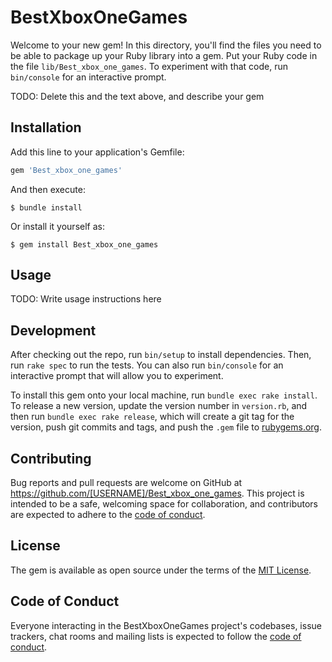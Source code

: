 # BestXboxOneGames

Welcome to your new gem! In this directory, you'll find the files you need to be able to package up your Ruby library into a gem. Put your Ruby code in the file `lib/Best_xbox_one_games`. To experiment with that code, run `bin/console` for an interactive prompt.

TODO: Delete this and the text above, and describe your gem

## Installation

Add this line to your application's Gemfile:

```ruby
gem 'Best_xbox_one_games'
```

And then execute:

    $ bundle install

Or install it yourself as:

    $ gem install Best_xbox_one_games

## Usage

TODO: Write usage instructions here

## Development

After checking out the repo, run `bin/setup` to install dependencies. Then, run `rake spec` to run the tests. You can also run `bin/console` for an interactive prompt that will allow you to experiment.

To install this gem onto your local machine, run `bundle exec rake install`. To release a new version, update the version number in `version.rb`, and then run `bundle exec rake release`, which will create a git tag for the version, push git commits and tags, and push the `.gem` file to [rubygems.org](https://rubygems.org).

## Contributing

Bug reports and pull requests are welcome on GitHub at https://github.com/[USERNAME]/Best_xbox_one_games. This project is intended to be a safe, welcoming space for collaboration, and contributors are expected to adhere to the [code of conduct](https://github.com/[USERNAME]/Best_xbox_one_games/blob/master/CODE_OF_CONDUCT.md).


## License

The gem is available as open source under the terms of the [MIT License](https://opensource.org/licenses/MIT).

## Code of Conduct

Everyone interacting in the BestXboxOneGames project's codebases, issue trackers, chat rooms and mailing lists is expected to follow the [code of conduct](https://github.com/[USERNAME]/Best_xbox_one_games/blob/master/CODE_OF_CONDUCT.md).
